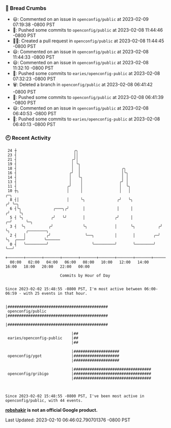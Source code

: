 ### 🍞 Bread Crumbs

 * 😃: Commented on an issue in `openconfig/public` at 2023-02-09 07:19:38 -0800 PST
 * 🚢: Pushed some commits to `openconfig/public` at 2023-02-08 11:44:46 -0800 PST
 * ✍🏼: Created a pull request in `openconfig/public` at 2023-02-08 11:44:45 -0800 PST
 * 😃: Commented on an issue in `openconfig/public` at 2023-02-08 11:44:33 -0800 PST
 * 😃: Commented on an issue in `openconfig/public` at 2023-02-08 11:32:10 -0800 PST
 * 🚢: Pushed some commits to `earies/openconfig-public` at 2023-02-08 07:32:23 -0800 PST
 * 🗑: Deleted a branch in `openconfig/public` at 2023-02-08 06:41:42 -0800 PST
 * 🚢: Pushed some commits to `openconfig/public` at 2023-02-08 06:41:39 -0800 PST
 * 😃: Commented on an issue in `openconfig/public` at 2023-02-08 06:40:53 -0800 PST
 * 🚢: Pushed some commits to `earies/openconfig-public` at 2023-02-08 06:40:13 -0800 PST

### 🕘 Recent Activity
```
 24 ┼                         ╭╮
 23 ┤                         ││
 21 ┤                        ╭╯│
 19 ┤                        │ ╰╮
 18 ┤                        │  │                  ╭╮
 16 ┤                       ╭╯  │                  │╰╮
 14 ┤                       │   ╰╮                 │ │
 13 ┤                       │    │                ╭╯ │
 11 ┤                      ╭╯    │                │  ╰╮
 10 ┼╮                     │     │                │   │                 ╭─╮
  8 ┤│                     │     ╰╮              ╭╯   ╰╮               ╭╯ ╰─╮
  6 ┤╰╮              ╭───╮╭╯      │              │     │              ╭╯    ╰╮
  5 ┤ ╰╮            ╭╯   ╰╯       │             ╭╯     │            ╭─╯      ╰─╮
  3 ┤  ╰╮          ╭╯             ╰╮            │      ╰╮          ╭╯          ╰╮       ╭────────╮
  2 ┤   │         ╭╯               ╰──╮         │       │        ╭─╯            ╰╮  ╭───╯        ╰──────
  0 ┤   ╰─────────╯                   ╰─────────╯       ╰────────╯               ╰──╯
    +───────+───────+───────+───────+───────+───────+───────+───────+───────+───────+───────+───────+────
  00:00   02:00   04:00   06:00   08:00   10:00   12:00   14:00   16:00   18:00   20:00   22:00   00:00   

						Commits by Hour of Day


Since 2023-02-02 15:48:55 -0800 PST, I'm most active between 06:00-06:59 - with 25 events in that hour.

```



```
                             |############################################
 openconfig/public           |############################################
                             |############################################

                             |##
 earies/openconfig-public    |##
                             |##

                             |####################
 openconfig/ygot             |####################
                             |####################

                             |##################################
 openconfig/gribigo          |##################################
                             |##################################



Since 2023-02-02 15:48:55 -0800 PST, I've been most active in openconfig/public, with 44 events.

```
**[robshakir](mailto:robjs@google.com) is not an official Google product.**  


Last Updated: 2023-02-10 06:46:02.790701376 -0800 PST
